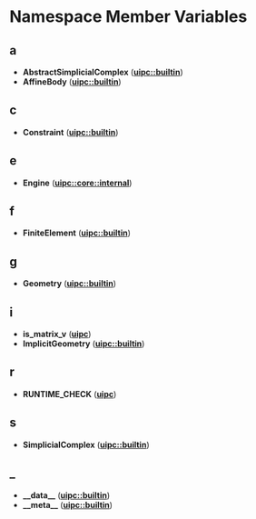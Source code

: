 
# Namespace Member Variables



## a

* **AbstractSimplicialComplex** ([**uipc::builtin**](namespaceuipc_1_1builtin.md))
* **AffineBody** ([**uipc::builtin**](namespaceuipc_1_1builtin.md))


## c

* **Constraint** ([**uipc::builtin**](namespaceuipc_1_1builtin.md))


## e

* **Engine** ([**uipc::core::internal**](namespaceuipc_1_1core_1_1internal.md))


## f

* **FiniteElement** ([**uipc::builtin**](namespaceuipc_1_1builtin.md))


## g

* **Geometry** ([**uipc::builtin**](namespaceuipc_1_1builtin.md))


## i

* **is\_matrix\_v** ([**uipc**](namespaceuipc.md))
* **ImplicitGeometry** ([**uipc::builtin**](namespaceuipc_1_1builtin.md))


## r

* **RUNTIME\_CHECK** ([**uipc**](namespaceuipc.md))


## s

* **SimplicialComplex** ([**uipc::builtin**](namespaceuipc_1_1builtin.md))


## _

* **\_\_data\_\_** ([**uipc::builtin**](namespaceuipc_1_1builtin.md))
* **\_\_meta\_\_** ([**uipc::builtin**](namespaceuipc_1_1builtin.md))




